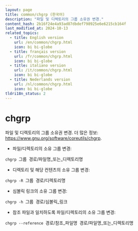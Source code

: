 ```yaml
---
layout: page
title: common/chgrp (한국어)
description: "파일 및 디렉토리의 그룹 소유권 변경."
content_hash: 2b16f24e4a93ad87dbdef798925e6e6215cb164f
last_modified_at: 2024-10-13
related_topics:
  - title: English version
    url: /en/common/chgrp.html
    icon: bi bi-globe
  - title: français version
    url: /fr/common/chgrp.html
    icon: bi bi-globe
  - title: italiano version
    url: /it/common/chgrp.html
    icon: bi bi-globe
  - title: Nederlands version
    url: /nl/common/chgrp.html
    icon: bi bi-globe
tldri18n_status: 2
---
```

# chgrp

파일 및 디렉토리의 그룹 소유권 변경.
더 많은 정보: <https://www.gnu.org/software/coreutils/chgrp>.

- 파일/디렉토리의 소유 그룹 변경:

`chgrp `<span class="tldr-var badge badge-pill bg-dark-lm bg-white-dm text-white-lm text-dark-dm font-weight-bold">그룹</span>` `<span class="tldr-var badge badge-pill bg-dark-lm bg-white-dm text-white-lm text-dark-dm font-weight-bold">경로/파일명_또는_디렉토리명</span>

- 디렉토리 및 해당 컨텐츠의 소유 그룹 변경:

`chgrp -R `<span class="tldr-var badge badge-pill bg-dark-lm bg-white-dm text-white-lm text-dark-dm font-weight-bold">그룹</span>` `<span class="tldr-var badge badge-pill bg-dark-lm bg-white-dm text-white-lm text-dark-dm font-weight-bold">경로/디렉토리명</span>

- 심볼릭 링크의 소유 그룹 변경:

`chgrp -h `<span class="tldr-var badge badge-pill bg-dark-lm bg-white-dm text-white-lm text-dark-dm font-weight-bold">그룹</span>` `<span class="tldr-var badge badge-pill bg-dark-lm bg-white-dm text-white-lm text-dark-dm font-weight-bold">경로/심볼릭_링크</span>

- 참조 파일과 일치하도록 파일/디렉토리의 소유 그룹 변경:

`chgrp --reference `<span class="tldr-var badge badge-pill bg-dark-lm bg-white-dm text-white-lm text-dark-dm font-weight-bold">경로/참조_파일명</span>` `<span class="tldr-var badge badge-pill bg-dark-lm bg-white-dm text-white-lm text-dark-dm font-weight-bold">경로/파일명_또는_디렉토리명</span>
